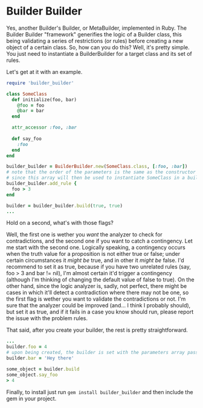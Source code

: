 # Builder Builder
Yes, another Builder's Builder, or MetaBuilder, implemented in Ruby.
The Builder Builder "framework" generifies the logic of a Builder class, this being validating a series of restrictions (or rules) before creating a new object of a certain class. So, how can you do this? Well, it's pretty simple. You just need to instantiate a BuilderBuilder for a target class and its set of rules. 

Let's get at it with an example.

```ruby
require 'builder_builder'

class SomeClass
  def initialize(foo, bar)
    @foo = foo
    @bar = bar
  end

  attr_accessor :foo, :bar
  
  def say_foo
    :foo
  end
end

builder_builder = BuilderBuilder.new(SomeClass.class, [:foo, :bar])
# note that the order of the parameters is the same as the constructor for SomeClass, 
# since this array will then be used to instantiate SomeClass in a built builder
builder_builder.add_rule {
  foo > 3
end

builder = builder_builder.build(true, true)
...
```

Hold on a second, what's with those flags?

Well, the first one is wether you _want_ the analyzer to check for contradictions, and the second one if you want to catch a contingency. Let me start with the second one. 
Logically speaking, a contingency occurs when the truth value for a proposition is not either true or false; under certain circumstances it _might be_ true, and in other it _might be_ false. I'd recommend to set it as true, because if you have two unrelated rules (say, foo > 3 and bar != nil), I'm almost certain it'd trigger a contingency (although I'm thinking of changing the default value of false to true).
On the other hand, since the logic analyzer is, sadly, not perfect, there might be cases in which it'll detect a contradiction where there may not be one, so the first flag is wether you want to validate the contradictions or not. I'm sure that the analyzer could be improved (and... I think I probably should), but set it as true, and if it fails in a case you know should run, please report the issue with the problem rules.

That said, after you create your builder, the rest is pretty straightforward.
```ruby
...
builder.foo = 4
# upon being created, the builder is set with the parameters array passed before to the builder_builder
builder.bar = 'Hey there'

some_object = builder.build
some_object.say_foo
> 4
```

Finally, to install just run ```gem install builder_builder``` and then include the gem in your project.
